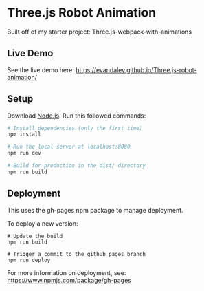 # Three.js Robot Animation
Built off of my starter project: Three.js-webpack-with-animations

## Live Demo
See the live demo here: https://evandaley.github.io/Three.js-robot-animation/

## Setup
Download [Node.js](https://nodejs.org/en/download/).
Run this followed commands:

``` bash
# Install dependencies (only the first time)
npm install

# Run the local server at localhost:8080
npm run dev

# Build for production in the dist/ directory
npm run build
```

## Deployment
This uses the gh-pages npm package to manage deployment.

To deploy a new version:
```
# Update the build
npm run build

# Trigger a commit to the github pages branch
npm run deploy
```

For more information on deployment, see: https://www.npmjs.com/package/gh-pages
